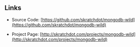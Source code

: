 ## Links ##

- Source Code: [https://github.com/skratchdot/mongodb-wild](https://github.com/skratchdot/mongodb-wild)

- Project Page: [http://skratchdot.com/projects/mongodb-wild](http://skratchdot.com/projects/mongodb-wild)

